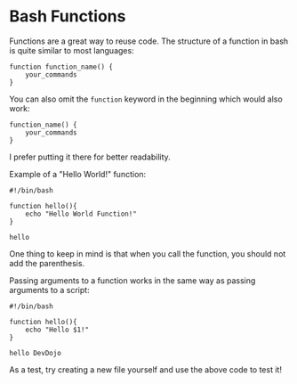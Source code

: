 # Bash Functions

Functions are a great way to reuse code. The structure of a function in bash is quite similar to most languages:

```
function function_name() {
    your_commands
}
```

You can also omit the `function` keyword in the beginning which would also work:

```
function_name() {
    your_commands
}
```

I prefer putting it there for better readability.

Example of a "Hello World!" function:

```
#!/bin/bash

function hello(){
    echo "Hello World Function!"
}

hello
```

One thing to keep in mind is that when you call the function, you should not add the parenthesis.

Passing arguments to a function works in the same way as passing arguments to a script:

```
#!/bin/bash

function hello(){
    echo "Hello $1!"
}

hello DevDojo
```

As a test, try creating a new file yourself and use the above code to test it!
